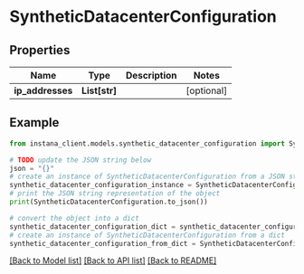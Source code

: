 # SyntheticDatacenterConfiguration


## Properties

Name | Type | Description | Notes
------------ | ------------- | ------------- | -------------
**ip_addresses** | **List[str]** |  | [optional] 

## Example

```python
from instana_client.models.synthetic_datacenter_configuration import SyntheticDatacenterConfiguration

# TODO update the JSON string below
json = "{}"
# create an instance of SyntheticDatacenterConfiguration from a JSON string
synthetic_datacenter_configuration_instance = SyntheticDatacenterConfiguration.from_json(json)
# print the JSON string representation of the object
print(SyntheticDatacenterConfiguration.to_json())

# convert the object into a dict
synthetic_datacenter_configuration_dict = synthetic_datacenter_configuration_instance.to_dict()
# create an instance of SyntheticDatacenterConfiguration from a dict
synthetic_datacenter_configuration_from_dict = SyntheticDatacenterConfiguration.from_dict(synthetic_datacenter_configuration_dict)
```
[[Back to Model list]](../README.md#documentation-for-models) [[Back to API list]](../README.md#documentation-for-api-endpoints) [[Back to README]](../README.md)


